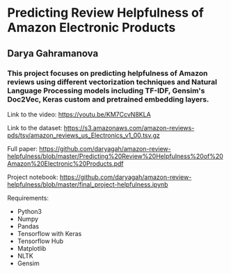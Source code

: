 # Predicting Review Helpfulness of Amazon Electronic Products
## Darya Gahramanova

### This project focuses on predicting helpfulness of Amazon reviews using different vectorization techniques and Natural Language Processing models including TF-IDF, Gensim's Doc2Vec, Keras custom and pretrained embedding layers.

Link to the video: https://youtu.be/KM7CcvN8KLA

Link to the dataset: https://s3.amazonaws.com/amazon-reviews-pds/tsv/amazon_reviews_us_Electronics_v1_00.tsv.gz

Full paper: https://github.com/daryagah/amazon-review-helpfulness/blob/master/Predicting%20Review%20Helpfulness%20of%20Amazon%20Electronic%20Products.pdf

Project notebook: https://github.com/daryagah/amazon-review-helpfulness/blob/master/final_project-helpfulness.ipynb

Requirements:
- Python3
- Numpy
- Pandas
- Tensorflow with Keras
- Tensorflow Hub
- Matplotlib
- NLTK
- Gensim
